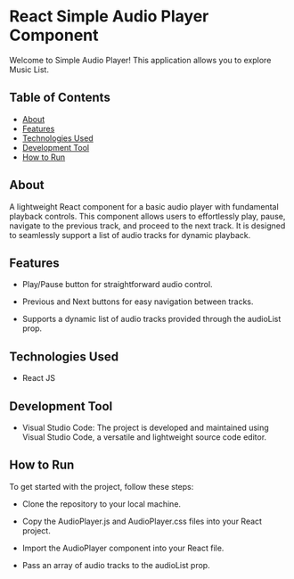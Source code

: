 # React Simple Audio Player Component

Welcome to Simple Audio Player! This application allows you to explore Music List.

## Table of Contents
- [About](#about)
- [Features](#features)
- [Technologies Used](#technologies-used)
- [Development Tool](#development-tool)
- [How to Run](#how-to-run)

## About

A lightweight React component for a basic audio player with fundamental playback controls. This component allows users to effortlessly play, pause, navigate to the previous track, and proceed to the next track. It is designed to seamlessly support a list of audio tracks for dynamic playback.

## Features

- Play/Pause button for straightforward audio control.

- Previous and Next buttons for easy navigation between tracks.

- Supports a dynamic list of audio tracks provided through the audioList prop.

## Technologies Used

- React JS

## Development Tool

- Visual Studio Code: The project is developed and maintained using Visual Studio Code, a versatile and lightweight source code editor.

## How to Run

To get started with the project, follow these steps:

- Clone the repository to your local machine.

- Copy the AudioPlayer.js and AudioPlayer.css files into your React project.

- Import the AudioPlayer component into your React file.

- Pass an array of audio tracks to the audioList prop.
